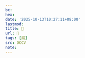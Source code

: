 ```yaml
---
bc:
hex:
date: '2025-10-13T10:27:11+08:00'
lastmod:
title: 􃟓
url: 􃟓
tags: [鍚]
src: DCCV
note:
---
```

